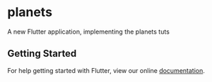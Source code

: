 # planets

A new Flutter application, implementing the planets tuts

## Getting Started

For help getting started with Flutter, view our online
[documentation](https://flutter.io/).
